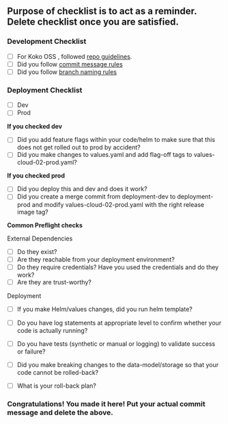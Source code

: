 ## Purpose of checklist is to act as a reminder. Delete checklist once you are satisfied.  

### Development Checklist
- [ ] For Koko OSS , followed [repo guidelines](https://konghq.atlassian.net/wiki/spaces/TK/pages/2737930261/Repository+management#koko).
- [ ] Did you follow [commit message rules](https://konghq.atlassian.net/wiki/spaces/TK/pages/2737930261/Repository+management#Commit-message-format)
- [ ] Did you follow [branch naming rules](https://konghq.atlassian.net/wiki/spaces/TK/pages/2737930261/Repository+management#%5BhardBreak%5DNaming-conventions)

### Deployment Checklist
- [ ] Dev
- [ ] Prod

**If you checked dev**
- [ ] Did you add feature flags within your code/helm to make sure that this does not get rolled out to prod by accident?
- [ ] Did you make changes to values.yaml and add flag-off tags to values-cloud-02-prod.yaml?

**If you checked prod**
- [ ] Did you deploy this and dev and does it work?
- [ ] Did you create a merge commit from deployment-dev to deployment-prod and modify values-cloud-02-prod.yaml with the right release image tag?

**Common Preflight checks**

External Dependencies

- [ ] Do they exist? 
- [ ] Are they reachable from your deployment environment?
- [ ] Do they require credentials? Have you used the credentials and do they work?
- [ ] Are they are trust-worthy?

Deployment
- [ ] If you make Helm/values changes, did you run helm template?
- [ ] Do you have log statements at appropriate level to confirm whether your code is actually running?
- [ ] Do you have tests (synthetic or manual or logging) to validate success or failure?
- [ ] Did you make breaking changes to the data-model/storage so that your code cannot be rolled-back?
- [ ] What is your roll-back plan?


### Congratulations! You made it here! Put your actual commit message and delete the above.